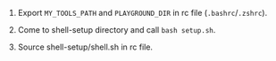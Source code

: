 
1. Export `MY_TOOLS_PATH` and `PLAYGROUND_DIR` in rc file (`.bashrc`/`.zshrc`).

2. Come to shell-setup directory and call `bash setup.sh`.

3. Source shell-setup/shell.sh in rc file.
